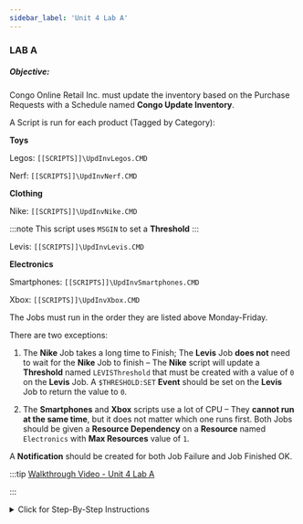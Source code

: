 ```yaml
---
sidebar_label: 'Unit 4 Lab A'
---
```


### LAB A

##### Objective:

Congo Online Retail Inc. must update the inventory based on the Purchase Requests with a Schedule named **Congo Update Inventory**. 

A Script is run for each product (Tagged by Category):

**Toys** 

Legos: ```[[SCRIPTS]]\UpdInvLegos.CMD``` 

Nerf: ```[[SCRIPTS]]\UpdInvNerf.CMD```

**Clothing**

Nike: ```[[SCRIPTS]]\UpdInvNike.CMD```   

:::note
This script uses ```MSGIN``` to set a **Threshold**
:::

Levis: ```[[SCRIPTS]]\UpdInvLevis.CMD``` 

**Electronics**

Smartphones: ```[[SCRIPTS]]\UpdInvSmartphones.CMD``` 

Xbox: ```[[SCRIPTS]]\UpdInvXbox.CMD```

The Jobs must run in the order they are listed above Monday-Friday.

There are two exceptions:

1)	The **Nike** Job takes a long time to Finish; The **Levis** Job **does not** need to wait for the **Nike** Job to finish – The **Nike** script will update a **Threshold** named ```LEVISThreshold``` that must be created with a value of ```0``` on the **Levis** Job. A ```$THRESHOLD:SET``` **Event** should be set on the **Levis** Job to return the value to ```0```.

2)	The **Smartphones** and **Xbox** scripts use a lot of CPU – They **cannot run at the same time**, but it does not matter which one runs first. Both Jobs should be given a **Resource Dependency** on a **Resource** named ```Electronics``` with **Max Resources** value of ```1```.

A **Notification** should be created for both Job Failure and Job Finished OK.

<!--
<div>
<video width="320" height="240" controls>
  <source src="videobasic/U4LabA.mp4" type="video/mp4"></source>
Your browser does not support the video tag.
</video>
</div>
-->

:::tip [Walkthrough Video - Unit 4 Lab A](../static/videobasic/U4LabA.mp4)

:::

<details>

<summary>Click for Step-By-Step Instructions</summary>

**Lab Instructions**:  

* Create a **Schedule** named **Congo Update Inventory**
* Saturday and Sundays are non-working days 
* **Auto-build** the Schedule ```7``` days in advance for ```1``` day
* **Auto-delete** the Schedule for ```7``` days ago
* Add **Documentation** for the Schedule
* Use the Master Holiday Calendar 

* Create 6 **Windows** Jobs named: 
    * Legos
	* Nerf
	* Nike
	* Levis
	* Smartphones
	* Xbox

* These Jobs need to run as the ```SMATRAINING\SMAUSER``` **User ID**
* These Jobs need to run on the ```SMATRAINING``` **machine**
* Call the programs on the command line using a **Global Property**

:::note Example
use the Global Property you create previously that has the path for ```C:\Scripts```: 

```
“[[scripts]]\UpdInvLegos.CMD”
```
:::

* These Jobs need to run **Monday-Friday** and _not run on non-working days_
* The first Job, **Legos**, starts at ```3:00 PM```
* Add **Documentation** for each Job  
:::note Example
This Job is reporting inventory for the number of Legos in Stock
:::
* **Tag** the 6 Jobs according to the product type (**Toys**, **Electronics**, or **Clothing**)
*	Create a **Threshold** named **LEVISThreshold** and give it a value of ```0```  

:::info
There is a point in the ```"UpdInvNike.CMD"``` script to execute ```“$THRESHOLD:SET, LEVISThreshold,1”```, so the Levis Job can start
* _This is for informational purposes only – There is no need to create this event_
:::

* On the **Levis** Job, create a **Threshold Dependency** on the **LEVISThreshold** requiring a value of 1 
* Add a ```$THRESHOLD:SET``` event to the **Levis** Job to set the **LEVISThreshold** value back to ```0``` upon the Job completing
* Add a **Resource** named **Electronics** with a **Max Resources** value of ```1```
* Add a **Resource Dependency** for the **Smartphones** and **Xbox** Jobs to require a **Resource** of ```1```  
Note: The **Smartphones** and **XboxConsoles** scripts will use the **Resource** feature to avoid running at the same time
* Use **Notification Manager** to setup alerts if Jobs in the **Congo Update Inventory Schedule** finish **OK** or **Fail**. 
* Send an email to: ```smauser@congo.local``` with the subject:  
A Job in ```[[$SCHEDULE NAME]]``` Schedule has ***Failed***   
OR  
A Job in ```[[$SCHEDULE NAME]]``` Schedule has ***Finished OK***

Upon completion, view the results in **Workflow designer**

**Build** the Schedule for today **Released**

<a href="imgbasic/423.png" target="_blank"><img src="imgbasic/423.png" width="300"></img></a>

</details>